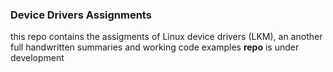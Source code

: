 ### Device Drivers Assignments
this repo contains the assigments of Linux device drivers (LKM), an another full handwritten summaries and working code examples **repo** is under development 
